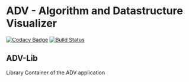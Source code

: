 # ADV - Algorithm and Datastructure Visualizer

[![Codacy Badge](https://api.codacy.com/project/badge/Grade/e94bc0883d6c43fd8c5741b9d71a007f)](https://app.codacy.com/app/ADV/ADV-Lib?utm_source=github.com&utm_medium=referral&utm_content=ADVisualizer/ADV-Lib&utm_campaign=badger)
[![Build Status](https://travis-ci.org/ADVisualizer/ADV-Lib.svg?branch=develop)](https://travis-ci.org/ADVisualizer/ADV-Lib)

## ADV-Lib
Library Container of the ADV application

